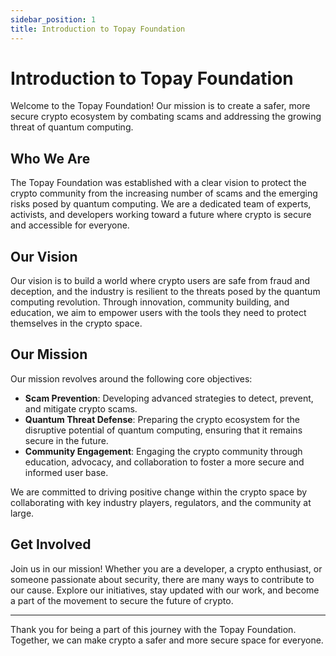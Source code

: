 ```yaml
---
sidebar_position: 1
title: Introduction to Topay Foundation
---
```


# Introduction to Topay Foundation

Welcome to the Topay Foundation! Our mission is to create a safer, more secure crypto ecosystem by combating scams and addressing the growing threat of quantum computing.

## Who We Are

The Topay Foundation was established with a clear vision to protect the crypto community from the increasing number of scams and the emerging risks posed by quantum computing. We are a dedicated team of experts, activists, and developers working toward a future where crypto is secure and accessible for everyone.

## Our Vision

Our vision is to build a world where crypto users are safe from fraud and deception, and the industry is resilient to the threats posed by the quantum computing revolution. Through innovation, community building, and education, we aim to empower users with the tools they need to protect themselves in the crypto space.

## Our Mission

Our mission revolves around the following core objectives:
- **Scam Prevention**: Developing advanced strategies to detect, prevent, and mitigate crypto scams.
- **Quantum Threat Defense**: Preparing the crypto ecosystem for the disruptive potential of quantum computing, ensuring that it remains secure in the future.
- **Community Engagement**: Engaging the crypto community through education, advocacy, and collaboration to foster a more secure and informed user base.

We are committed to driving positive change within the crypto space by collaborating with key industry players, regulators, and the community at large.

## Get Involved

Join us in our mission! Whether you are a developer, a crypto enthusiast, or someone passionate about security, there are many ways to contribute to our cause. Explore our initiatives, stay updated with our work, and become a part of the movement to secure the future of crypto.

---

Thank you for being a part of this journey with the Topay Foundation. Together, we can make crypto a safer and more secure space for everyone.
